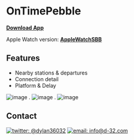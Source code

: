 OnTimePebble
=========

[**Download App**](https://apps.getpebble.com/applications/53f502ee31aeb7a47e00005b)  

Apple Watch version: [**AppleWatchSBB**](http://github.com/D-32/OnTime)    

Features
---
- Nearby stations & departures
- Connection detail
- Platform & Delay

![image](http://46.105.26.1/uploads/pebblesbb.png) . ![image](http://46.105.26.1/uploads/pebblesbb_2.png) . ![image](http://46.105.26.1/uploads/pebblesbb_3.png)

Contact
---

[![twitter: @dylan36032](http://img.shields.io/badge/twitter-%40dylan36032-blue.svg?style=flat)](https://twitter.com/dylan36032) 
[![email: info@d-32.com](http://img.shields.io/badge/email-info%40d--32.com-orange.svg?style=flat)](mailto:info@d-32.com)
